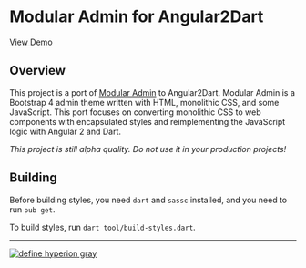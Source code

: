 # Modular Admin for Angular2Dart

[View Demo](https://hyperion-gray.gitlab.io/ng2_modular_admin_demo/)

## Overview

This project is a port of [Modular
Admin](https://github.com/modularcode/modular-admin-html) to Angular2Dart.
Modular Admin is a Bootstrap 4 admin theme written with HTML, monolithic CSS,
and some JavaScript. This port focuses on converting monolithic CSS to web
components with encapsulated styles and reimplementing the JavaScript logic with
Angular 2 and Dart.

*This project is still alpha quality. Do not use it in your production
projects!*

## Building

Before building styles, you need `dart` and `sassc` installed, and you need to
run `pub get`.

To build styles, run `dart tool/build-styles.dart`.

---

[![define hyperion gray](https://hyperiongray.s3.amazonaws.com/define-hg.svg)](https://hyperiongray.com/?pk_campaign=github&pk_kwd=REPO "Hyperion Gray")

